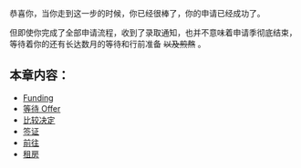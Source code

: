 恭喜你，当你走到这一步的时候，你已经很棒了，你的申请已经成功了。

但即使你完成了全部申请流程，收到了录取通知，也并不意味着申请季彻底结束，等待着你的还有长达数月的等待和行前准备 ~~以及煎熬~~ 。

## 本章内容：

- [Funding](./funding/)
- [等待 Offer](./waiting/)
- [比较决定](./compare/)
- [签证](./visa/)
- [前往](./travel/)
- [租房](./rent/)
